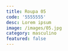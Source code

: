 ```yaml
---
title: Roupa 05
code: '5555555'
desc: Lorem ipsum
image: /images/05.jpg
category: masculino
featured: false
---
```

